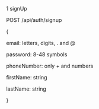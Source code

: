 1 signUp

POST /api/auth/signup

{

  email: letters, digits, . and @
  
  password: 8-48 symbols
  
  phoneNumber: only + and numbers
  
  firstName: string
  
  lastName: string
  
}
